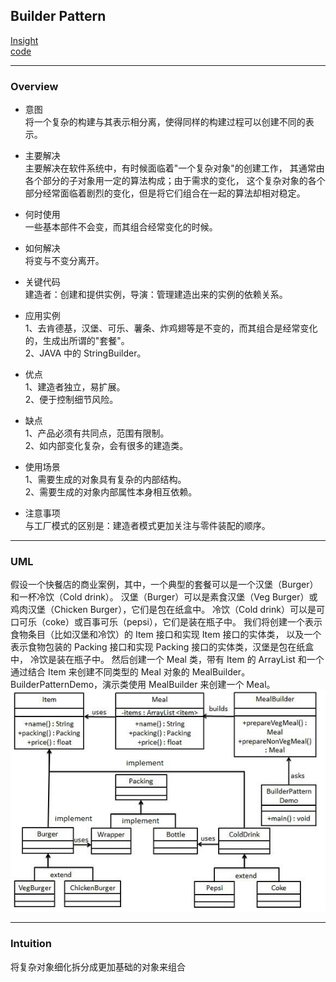 ## Builder Pattern
[Insight](https://www.runoob.com/design-pattern/builder-pattern.html)  
[code](https://github.com/wan-h/BrainpowerCode/blob/master/DesignPatterns/BuilderPattern.py)

---
### Overview  
* 意图  
将一个复杂的构建与其表示相分离，使得同样的构建过程可以创建不同的表示。

* 主要解决  
主要解决在软件系统中，有时候面临着"一个复杂对象"的创建工作，
其通常由各个部分的子对象用一定的算法构成；由于需求的变化，
这个复杂对象的各个部分经常面临着剧烈的变化，但是将它们组合在一起的算法却相对稳定。

* 何时使用  
一些基本部件不会变，而其组合经常变化的时候。

* 如何解决  
将变与不变分离开。

* 关键代码  
建造者：创建和提供实例，导演：管理建造出来的实例的依赖关系。

* 应用实例  
1、去肯德基，汉堡、可乐、薯条、炸鸡翅等是不变的，而其组合是经常变化的，生成出所谓的"套餐"。   
2、JAVA 中的 StringBuilder。

* 优点  
1、建造者独立，易扩展。   
2、便于控制细节风险。   

* 缺点  
1、产品必须有共同点，范围有限制。   
2、如内部变化复杂，会有很多的建造类。

* 使用场景  
1、需要生成的对象具有复杂的内部结构。  
2、需要生成的对象内部属性本身相互依赖。

* 注意事项  
与工厂模式的区别是：建造者模式更加关注与零件装配的顺序。

---
### UML  
假设一个快餐店的商业案例，其中，一个典型的套餐可以是一个汉堡（Burger）和一杯冷饮（Cold drink）。
汉堡（Burger）可以是素食汉堡（Veg Burger）或鸡肉汉堡（Chicken Burger），它们是包在纸盒中。
冷饮（Cold drink）可以是可口可乐（coke）或百事可乐（pepsi），它们是装在瓶子中。
我们将创建一个表示食物条目（比如汉堡和冷饮）的 Item 接口和实现 Item 接口的实体类，
以及一个表示食物包装的 Packing 接口和实现 Packing 接口的实体类，汉堡是包在纸盒中，
冷饮是装在瓶子中。
然后创建一个 Meal 类，带有 Item 的 ArrayList 和一个通过结合 Item 来创建不同类型的 Meal 
对象的 MealBuilder。BuilderPatternDemo，演示类使用 MealBuilder 来创建一个 Meal。  
![](src/UML_0.PNG)  

---
### Intuition  
将复杂对象细化拆分成更加基础的对象来组合
